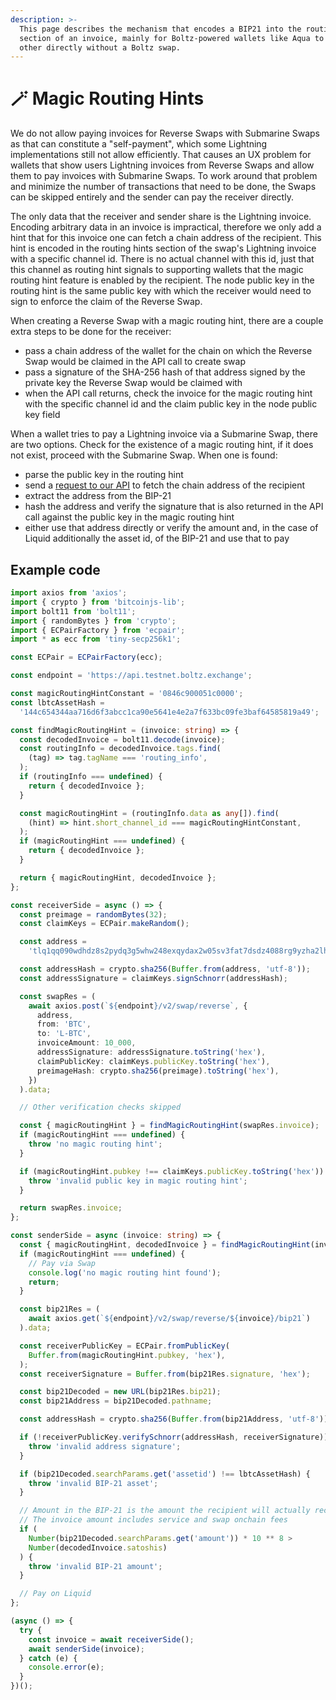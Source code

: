 ```yaml
---
description: >-
  This page describes the mechanism that encodes a BIP21 into the routing hints
  section of an invoice, mainly for Boltz-powered wallets like Aqua to pay each
  other directly without a Boltz swap.
---
```


# 🪄 Magic Routing Hints

We do not allow paying invoices for Reverse Swaps with Submarine Swaps as that
can constitute a "self-payment", which some Lightning implementations still not
allow efficiently. That causes an UX problem for wallets that show users
Lightning invoices from Reverse Swaps and allow them to pay invoices with
Submarine Swaps. To work around that problem and minimize the number of
transactions that need to be done, the Swaps can be skipped entirely and the
sender can pay the receiver directly.

The only data that the receiver and sender share is the Lightning invoice.
Encoding arbitrary data in an invoice is impractical, therefore we only add a
hint that for this invoice one can fetch a chain address of the recipient. This
hint is encoded in the routing hints section of the swap's Lightning invoice
with a specific channel id. There is no actual channel with this id, just that
this channel as routing hint signals to supporting wallets that the magic
routing hint feature is enabled by the recipient. The node public key in the
routing hint is the same public key with which the receiver would need to sign
to enforce the claim of the Reverse Swap.

When creating a Reverse Swap with a magic routing hint, there are a couple extra
steps to be done for the receiver:

- pass a chain address of the wallet for the chain on which the Reverse Swap
  would be claimed in the API call to create swap
- pass a signature of the SHA-256 hash of that address signed by the private key
  the Reverse Swap would be claimed with
- when the API call returns, check the invoice for the magic routing hint with
  the specific channel id and the claim public key in the node public key field

When a wallet tries to pay a Lightning invoice via a Submarine Swap, there are
two options. Check for the existence of a magic routing hint, if it does not
exist, proceed with the Submarine Swap. When one is found:

- parse the public key in the routing hint
- send a
  [request to our API](https://api.boltz.exchange/swagger#/Reverse/get_swap_reverse__invoice__bip21)
  to fetch the chain address of the recipient
- extract the address from the BIP-21
- hash the address and verify the signature that is also returned in the API
  call against the public key in the magic routing hint
- either use that address directly or verify the amount and, in the case of
  Liquid additionally the asset id, of the BIP-21 and use that to pay

## Example code

```typescript
import axios from 'axios';
import { crypto } from 'bitcoinjs-lib';
import bolt11 from 'bolt11';
import { randomBytes } from 'crypto';
import { ECPairFactory } from 'ecpair';
import * as ecc from 'tiny-secp256k1';

const ECPair = ECPairFactory(ecc);

const endpoint = 'https://api.testnet.boltz.exchange';

const magicRoutingHintConstant = '0846c900051c0000';
const lbtcAssetHash =
  '144c654344aa716d6f3abcc1ca90e5641e4e2a7f633bc09fe3baf64585819a49';

const findMagicRoutingHint = (invoice: string) => {
  const decodedInvoice = bolt11.decode(invoice);
  const routingInfo = decodedInvoice.tags.find(
    (tag) => tag.tagName === 'routing_info',
  );
  if (routingInfo === undefined) {
    return { decodedInvoice };
  }

  const magicRoutingHint = (routingInfo.data as any[]).find(
    (hint) => hint.short_channel_id === magicRoutingHintConstant,
  );
  if (magicRoutingHint === undefined) {
    return { decodedInvoice };
  }

  return { magicRoutingHint, decodedInvoice };
};

const receiverSide = async () => {
  const preimage = randomBytes(32);
  const claimKeys = ECPair.makeRandom();

  const address =
    'tlq1qq090wdhdz8s2pydq3g5whw248exqydax2w05sv3fat7dsdz4088rg9yzha2lh8rcr2wq4ek244ug77al8ps27shp59e588azj';

  const addressHash = crypto.sha256(Buffer.from(address, 'utf-8'));
  const addressSignature = claimKeys.signSchnorr(addressHash);

  const swapRes = (
    await axios.post(`${endpoint}/v2/swap/reverse`, {
      address,
      from: 'BTC',
      to: 'L-BTC',
      invoiceAmount: 10_000,
      addressSignature: addressSignature.toString('hex'),
      claimPublicKey: claimKeys.publicKey.toString('hex'),
      preimageHash: crypto.sha256(preimage).toString('hex'),
    })
  ).data;

  // Other verification checks skipped

  const { magicRoutingHint } = findMagicRoutingHint(swapRes.invoice);
  if (magicRoutingHint === undefined) {
    throw 'no magic routing hint';
  }

  if (magicRoutingHint.pubkey !== claimKeys.publicKey.toString('hex')) {
    throw 'invalid public key in magic routing hint';
  }

  return swapRes.invoice;
};

const senderSide = async (invoice: string) => {
  const { magicRoutingHint, decodedInvoice } = findMagicRoutingHint(invoice);
  if (magicRoutingHint === undefined) {
    // Pay via Swap
    console.log('no magic routing hint found');
    return;
  }

  const bip21Res = (
    await axios.get(`${endpoint}/v2/swap/reverse/${invoice}/bip21`)
  ).data;

  const receiverPublicKey = ECPair.fromPublicKey(
    Buffer.from(magicRoutingHint.pubkey, 'hex'),
  );
  const receiverSignature = Buffer.from(bip21Res.signature, 'hex');

  const bip21Decoded = new URL(bip21Res.bip21);
  const bip21Address = bip21Decoded.pathname;

  const addressHash = crypto.sha256(Buffer.from(bip21Address, 'utf-8'));

  if (!receiverPublicKey.verifySchnorr(addressHash, receiverSignature)) {
    throw 'invalid address signature';
  }

  if (bip21Decoded.searchParams.get('assetid') !== lbtcAssetHash) {
    throw 'invalid BIP-21 asset';
  }

  // Amount in the BIP-21 is the amount the recipient will actually receive
  // The invoice amount includes service and swap onchain fees
  if (
    Number(bip21Decoded.searchParams.get('amount')) * 10 ** 8 >
    Number(decodedInvoice.satoshis)
  ) {
    throw 'invalid BIP-21 amount';
  }

  // Pay on Liquid
};

(async () => {
  try {
    const invoice = await receiverSide();
    await senderSide(invoice);
  } catch (e) {
    console.error(e);
  }
})();
```
